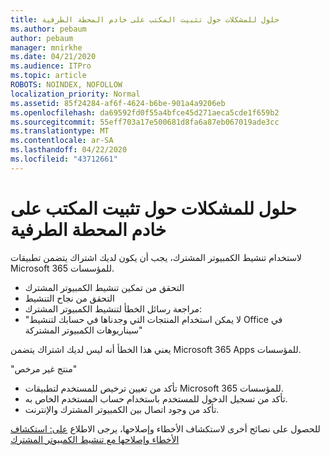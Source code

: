```yaml
---
title: حلول للمشكلات حول تثبيت المكتب على خادم المحطة الطرفية
ms.author: pebaum
author: pebaum
manager: mnirkhe
ms.date: 04/21/2020
ms.audience: ITPro
ms.topic: article
ROBOTS: NOINDEX, NOFOLLOW
localization_priority: Normal
ms.assetid: 85f24284-af6f-4624-b6be-901a4a9206eb
ms.openlocfilehash: da69592fd0f55a4bfce45d271aeca5cde1f659b2
ms.sourcegitcommit: 55eff703a17e500681d8fa6a87eb067019ade3cc
ms.translationtype: MT
ms.contentlocale: ar-SA
ms.lasthandoff: 04/22/2020
ms.locfileid: "43712661"
---
```

# <a name="solutions-for-issues-around-installing-office-on-a-terminal-server"></a>حلول للمشكلات حول تثبيت المكتب على خادم المحطة الطرفية

لاستخدام تنشيط الكمبيوتر المشترك، يجب أن يكون لديك اشتراك يتضمن تطبيقات Microsoft 365 للمؤسسات.
  
- التحقق من تمكين تنشيط الكمبيوتر المشترك
- التحقق من نجاح التنشيط
- مراجعة رسائل الخطأ لتنشيط الكمبيوتر المشترك:
- "لا يمكن استخدام المنتجات التي وجدناها في حسابك لتنشيط Office في سيناريوهات الكمبيوتر المشتركة"
  
يعني هذا الخطأ أنه ليس لديك اشتراك يتضمن Microsoft 365 Apps للمؤسسات.

"منتج غير مرخص"

- تأكد من تعيين ترخيص للمستخدم لتطبيقات Microsoft 365 للمؤسسات.
- تأكد من تسجيل الدخول للمستخدم باستخدام حساب المستخدم الخاص به.
- تأكد من وجود اتصال بين الكمبيوتر المشترك والإنترنت.

للحصول على نصائح أخرى لاستكشاف الأخطاء وإصلاحها، يرجى الاطلاع [على: استكشاف الأخطاء وإصلاحها مع تنشيط الكمبيوتر المشترك](https://docs.microsoft.com/DeployOffice/troubleshoot-issues-with-shared-computer-activation-for-office-365-proplus)